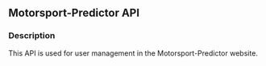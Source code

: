## Motorsport-Predictor API

### Description

This API is used for user management in the Motorsport-Predictor website.

